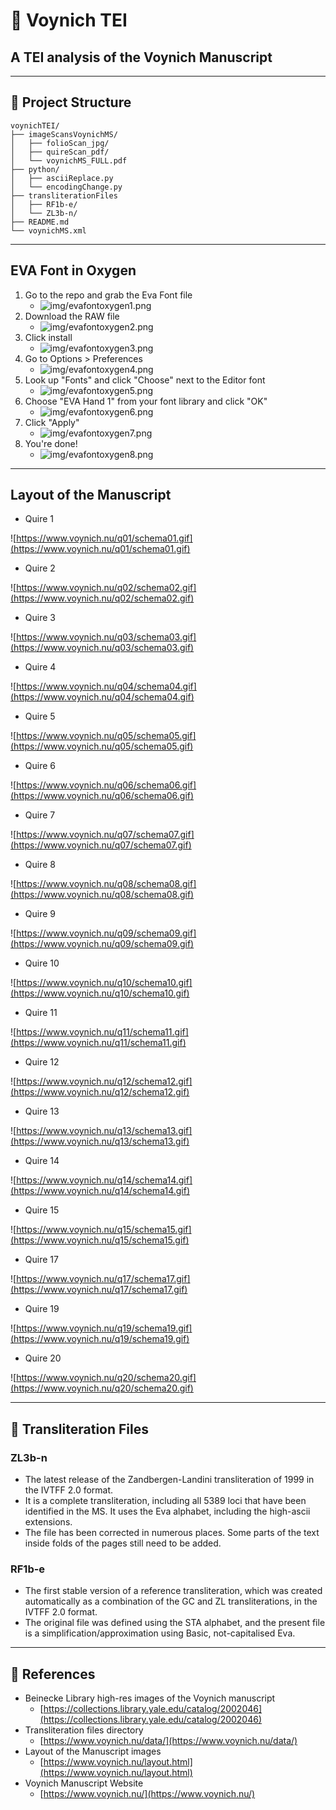 # 🌿 Voynich TEI

A TEI analysis of the Voynich Manuscript
---
---

## 📂 Project Structure

```
voynichTEI/
├── imageScansVoynichMS/
│   ├── folioScan_jpg/
│   ├── quireScan_pdf/
│   └── voynichMS_FULL.pdf
├── python/
│   ├── asciiReplace.py
│   └── encodingChange.py
├── transliterationFiles
│   ├── RF1b-e/
│   └── ZL3b-n/
├── README.md
└── voynichMS.xml
```

---
## EVA Font in Oxygen
1. Go to the repo and grab the Eva Font file
   * ![img/evafontoxygen1.png](img/evafontoxygen1.png)
1. Download the RAW file
   * ![img/evafontoxygen2.png](img/evafontoxygen2.png)
1. Click install
   * ![img/evafontoxygen3.png](img/evafontoxygen3.png)
1. Go to Options > Preferences
   * ![img/evafontoxygen4.png](img/evafontoxygen4.png)
1. Look up "Fonts" and click "Choose" next to the Editor font
   * ![img/evafontoxygen5.png](img/evafontoxygen5.png)
1. Choose "EVA Hand 1" from your font library and click "OK"
   * ![img/evafontoxygen6.png](img/evafontoxygen6.png)
1. Click "Apply"
   * ![img/evafontoxygen7.png](img/evafontoxygen7.png)
1. You're done!
   * ![img/evafontoxygen8.png](img/evafontoxygen8.png)

---
## Layout of the Manuscript
* Quire 1

![https://www.voynich.nu/q01/schema01.gif](https://www.voynich.nu/q01/schema01.gif)
* Quire 2

![https://www.voynich.nu/q02/schema02.gif](https://www.voynich.nu/q02/schema02.gif)
* Quire 3

![https://www.voynich.nu/q03/schema03.gif](https://www.voynich.nu/q03/schema03.gif)
* Quire 4

![https://www.voynich.nu/q04/schema04.gif](https://www.voynich.nu/q04/schema04.gif)
* Quire 5

![https://www.voynich.nu/q05/schema05.gif](https://www.voynich.nu/q05/schema05.gif)
* Quire 6

![https://www.voynich.nu/q06/schema06.gif](https://www.voynich.nu/q06/schema06.gif)
* Quire 7

![https://www.voynich.nu/q07/schema07.gif](https://www.voynich.nu/q07/schema07.gif)
* Quire 8

![https://www.voynich.nu/q08/schema08.gif](https://www.voynich.nu/q08/schema08.gif)
* Quire 9

![https://www.voynich.nu/q09/schema09.gif](https://www.voynich.nu/q09/schema09.gif)
* Quire 10

![https://www.voynich.nu/q10/schema10.gif](https://www.voynich.nu/q10/schema10.gif)
* Quire 11

![https://www.voynich.nu/q11/schema11.gif](https://www.voynich.nu/q11/schema11.gif)
* Quire 12

![https://www.voynich.nu/q12/schema12.gif](https://www.voynich.nu/q12/schema12.gif)
* Quire 13

![https://www.voynich.nu/q13/schema13.gif](https://www.voynich.nu/q13/schema13.gif)
* Quire 14

![https://www.voynich.nu/q14/schema14.gif](https://www.voynich.nu/q14/schema14.gif)
* Quire 15

![https://www.voynich.nu/q15/schema15.gif](https://www.voynich.nu/q15/schema15.gif)
* Quire 17

![https://www.voynich.nu/q17/schema17.gif](https://www.voynich.nu/q17/schema17.gif)
* Quire 19

![https://www.voynich.nu/q19/schema19.gif](https://www.voynich.nu/q19/schema19.gif)
* Quire 20

![https://www.voynich.nu/q20/schema20.gif](https://www.voynich.nu/q20/schema20.gif)

---

## 📄 Transliteration Files

### ZL3b-n

- The latest release of the Zandbergen-Landini transliteration of 1999 in the IVTFF 2.0 format. 
- It is a complete transliteration, including all 5389 loci that have been identified in the MS. It uses the Eva alphabet, including the high-ascii extensions.
- The file has been corrected in numerous places. Some parts of the text inside folds of the pages still need to be added.

### RF1b-e

- The first stable version of a reference transliteration, which was created automatically as a combination of the GC and ZL transliterations, in the IVTFF 2.0 format. 
- The original file was defined using the STA alphabet, and the present file is a simplification/approximation using Basic, not-capitalised Eva.

---

## 🔗 References

* Beinecke Library high-res images of the Voynich manuscript
  * [https://collections.library.yale.edu/catalog/2002046](https://collections.library.yale.edu/catalog/2002046)
* Transliteration files directory
  * [https://www.voynich.nu/data/](https://www.voynich.nu/data/)
* Layout of the Manuscript images
  * [https://www.voynich.nu/layout.html](https://www.voynich.nu/layout.html)
* Voynich Manuscript Website
  * [https://www.voynich.nu/](https://www.voynich.nu/)



